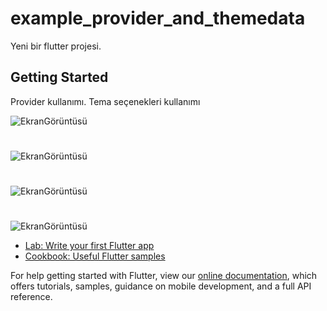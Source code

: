 # example_provider_and_themedata

Yeni bir flutter projesi.

## Getting Started

Provider kullanımı.
Tema seçenekleri  kullanımı 


![EkranGörüntüsü](https://github.com/utku-c/Provider-and-ThemeData/blob/main/lib/Ekran%20G%C3%B6r%C3%BCnt%C3%BCs%C3%BC/Screenshot_1649793724.png?raw=true)

#

![EkranGörüntüsü](https://github.com/utku-c/Provider-and-ThemeData/blob/main/lib/Ekran%20G%C3%B6r%C3%BCnt%C3%BCs%C3%BC/Screenshot_1649793726.png?raw=true)

#

![EkranGörüntüsü](https://github.com/utku-c/Provider-and-ThemeData/blob/main/lib/Ekran%20G%C3%B6r%C3%BCnt%C3%BCs%C3%BC/Screenshot_1649793729.png?raw=true)



#

![EkranGörüntüsü](https://github.com/utku-c/Provider-and-ThemeData/blob/main/lib/Ekran%20G%C3%B6r%C3%BCnt%C3%BCs%C3%BC/Screenshot_1649793734.png?raw=true)






- [Lab: Write your first Flutter app](https://flutter.dev/docs/get-started/codelab)
- [Cookbook: Useful Flutter samples](https://flutter.dev/docs/cookbook)

For help getting started with Flutter, view our
[online documentation](https://flutter.dev/docs), which offers tutorials,
samples, guidance on mobile development, and a full API reference.
